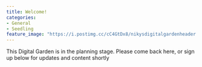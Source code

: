 ```yaml
---
title: Welcome!
categories:
- General
- Seedling
feature_image: "https://i.postimg.cc/cC4GtDx8/nikysdigitalgardenheader.png"
---
```


This Digital Garden is in the planning stage. Please come back here, or sign up below for updates and content shortly 
